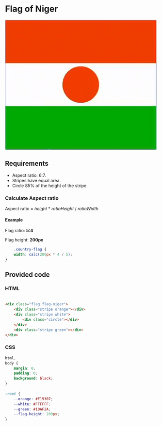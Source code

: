 # Flag of Niger

![Flag of Niger](./FlagOfNiger.png)

## Requirements

- Aspect ratio: 6:7.
- Stripes have equal area.
- Circle 85% of the height of the stripe.

### Calculate Aspect ratio

Aspect ratio = *height* * *ratioHeight* / *ratioWidth*

#### Example

Flag ratio: **5:4**

Flag height: **200px**

```css
    .country-flag {
    width: calc(200px * 4 / 5);
}
```

## Provided code

### HTML

```html

<div class="flag flag-niger">
    <div class="stripe orange"></div>
    <div class="stripe white">
        <div class="circle"></div>
    </div>
    <div class="stripe green"></div>
</div>
```

### CSS

```css
html,
body {
    margin: 0;
    padding: 0;
    background: black;
}

:root {
    --orange: #E15307;
    --white: #FFFFFF;
    --green: #10AF2A;
    --flag-height: 200px;
}
```